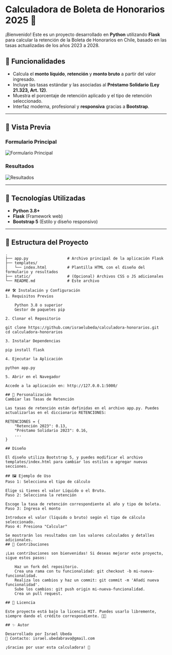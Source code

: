 # Calculadora de Boleta de Honorarios 2025 🧾

¡Bienvenido! Este es un proyecto desarrollado en **Python** utilizando **Flask** para calcular la retención de la Boleta de Honorarios en Chile, basado en las tasas actualizadas de los años 2023 a 2028.

## 🎯 Funcionalidades

- Calcula el **monto líquido**, **retención** y **monto bruto** a partir del valor ingresado.
- Incluye las tasas estándar y las asociadas al **Préstamo Solidario (Ley 21.323, Art. 12)**.
- Muestra el porcentaje de retención aplicado y el tipo de retención seleccionado.
- Interfaz moderna, profesional y **responsiva** gracias a **Bootstrap**.

---

## 📸 Vista Previa

### Formulario Principal
![Formulario Principal](https://via.placeholder.com/800x400.png?text=Formulario+Principal)

### Resultados
![Resultados](https://via.placeholder.com/800x400.png?text=Resultados)

---

## 🚀 Tecnologías Utilizadas

- **Python 3.8+**
- **Flask** (Framework web)
- **Bootstrap 5** (Estilo y diseño responsivo)

---

## 📂 Estructura del Proyecto

```plaintext
.
├── app.py                 # Archivo principal de la aplicación Flask
├── templates/
│   └── index.html         # Plantilla HTML con el diseño del formulario y resultados
├── static/                # (Opcional) Archivos CSS o JS adicionales
└── README.md              # Este archivo

## 🛠️ Instalación y Configuración
1. Requisitos Previos

    Python 3.8 o superior
    Gestor de paquetes pip

2. Clonar el Repositorio

git clone https://github.com/israelubeda/calculadora-honorarios.git
cd calculadora-honorarios

3. Instalar Dependencias

pip install flask

4. Ejecutar la Aplicación

python app.py

5. Abrir en el Navegador

Accede a la aplicación en: http://127.0.0.1:5000/

## 🎨 Personalización
Cambiar las Tasas de Retención

Las tasas de retención están definidas en el archivo app.py. Puedes actualizarlas en el diccionario RETENCIONES:

RETENCIONES = {
    "Retención 2023": 0.13,
    "Préstamo Solidario 2023": 0.16,
    ...
}

## Diseño

El diseño utiliza Bootstrap 5, y puedes modificar el archivo templates/index.html para cambiar los estilos o agregar nuevas secciones.

## 🖼️ Ejemplo de Uso
Paso 1: Selecciona el tipo de cálculo

Elige si tienes el valor Líquido o el Bruto.
Paso 2: Selecciona la retención

Escoge la tasa de retención correspondiente al año y tipo de boleta.
Paso 3: Ingresa el monto

Introduce el valor (líquido o bruto) según el tipo de cálculo seleccionado.
Paso 4: Presiona "Calcular"

Se mostrarán los resultados con los valores calculados y detalles adicionales.
## 🤝 Contribuciones

¡Las contribuciones son bienvenidas! Si deseas mejorar este proyecto, sigue estos pasos:

    Haz un fork del repositorio.
    Crea una rama con tu funcionalidad: git checkout -b mi-nueva-funcionalidad.
    Realiza los cambios y haz un commit: git commit -m 'Añadí nueva funcionalidad'.
    Sube los cambios: git push origin mi-nueva-funcionalidad.
    Crea un pull request.

## 📝 Licencia

Este proyecto está bajo la licencia MIT. Puedes usarlo libremente, siempre dando el crédito correspondiente. 🧑‍💻

## ✨ Autor

Desarrollado por Israel Ubeda
📧 Contacto: israel.ubedabravo@gmail.com

¡Gracias por usar esta calculadora! 🎉